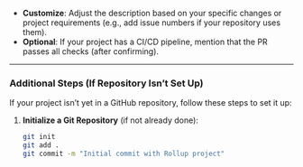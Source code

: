 
- **Customize**: Adjust the description based on your specific changes or project requirements (e.g., add issue numbers if your repository uses them).
- **Optional**: If your project has a CI/CD pipeline, mention that the PR passes all checks (after confirming).

---

### Additional Steps (If Repository Isn’t Set Up)

If your project isn’t yet in a GitHub repository, follow these steps to set it up:

1. **Initialize a Git Repository** (if not already done):
   ```bash
   git init
   git add .
   git commit -m "Initial commit with Rollup project"